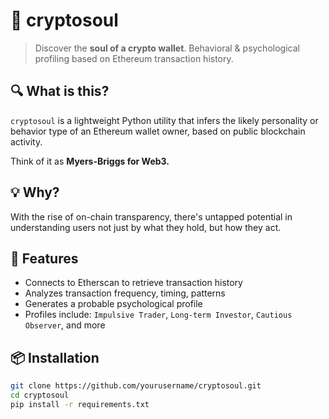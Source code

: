 # 🧠 cryptosoul

> Discover the **soul of a crypto wallet**. Behavioral & psychological profiling based on Ethereum transaction history.

## 🔍 What is this?

`cryptosoul` is a lightweight Python utility that infers the likely personality or behavior type of an Ethereum wallet owner, based on public blockchain activity.

Think of it as **Myers-Briggs for Web3.**

## 💡 Why?

With the rise of on-chain transparency, there's untapped potential in understanding users not just by what they hold, but how they act.

## 🚀 Features

- Connects to Etherscan to retrieve transaction history
- Analyzes transaction frequency, timing, patterns
- Generates a probable psychological profile
- Profiles include: `Impulsive Trader`, `Long-term Investor`, `Cautious Observer`, and more

## 📦 Installation

```bash
git clone https://github.com/yourusername/cryptosoul.git
cd cryptosoul
pip install -r requirements.txt

